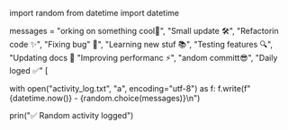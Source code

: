 import random
from datetime import datetime

messages =
    "orking on something cool🚀",
    "Small update 🛠",
    "Refactorin code ✨",
    "Fixing bug" 🐛",
    "Learning new stuf 📚",
    "Testing features 🔍",
    "Updating docs 📄
    "Improving performanc ⚡",
    "andom committ😎",
    "Daily loged ✅"
     [

with open("activity_log.txt", "a", encoding="utf-8") as f:
    f.write(f"{datetime.now()} - {random.choice(messages)}\n")

prin("✅ Random activity logged")


